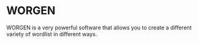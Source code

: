 # WORGEN
WORGEN is a very powerful software that allows you to create a different variety of wordlist in different ways.
